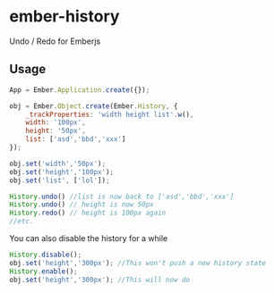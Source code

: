 ember-history
=============

Undo / Redo for Emberjs

Usage
-----
``` javascript
App = Ember.Application.create({});

obj = Ember.Object.create(Ember.History, {
    _trackProperties: 'width height list'.w(),
    width: '100px',
    height: '50px',
    list: ['asd','bbd','xxx']
});

obj.set('width','50px');
obj.set('height','100px');
obj.set('list', ['lol']);

History.undo() //list is now back to ['asd','bbd','xxx']
History.undo() // height is now 50px
History.redo() // height is 100px again
//etc.

```

You can also disable the history for a while
``` javascript
History.disable();
obj.set('height','300px'); //This won't push a new history state
History.enable();
obj.set('height','300px'); //This will now do
```
